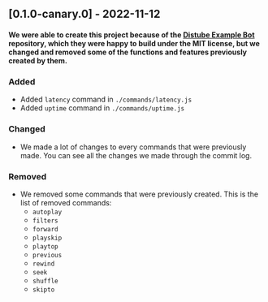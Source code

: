 
## [0.1.0-canary.0] - 2022-11-12
#### We were able to create this project because of the [Distube Example Bot](https://github.com/distubejs/example) repository, which they were happy to build under the MIT license, but we changed and removed some of the functions and features previously created by them.

### Added

- Added ```latency``` command in ```./commands/latency.js```
- Added ```uptime``` command in ```./commands/uptime.js```

### Changed

- We made a lot of changes to every commands that were previously made. You can see all the changes we made through the commit log.

### Removed

- We removed some commands that were previously created. This is the list of removed commands: 
  - ```autoplay```
  - ```filters```
  - ```forward```
  - ```playskip```
  - ```playtop```
  - ```previous```
  - ```rewind```
  - ```seek```
  - ```shuffle```
  - ```skipto```
